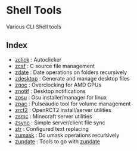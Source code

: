 # Shell Tools

Various CLI Shell tools

## Index

- [zclick](/zclick) : Autoclicker
- [zcsf](/zcsf) : C source file management
- [zdate](/zdate) : Date operations on folders recursively
- [zdesktop](/zdesktop) : Generate and manage desktop files
- [zgoc](/zgoc) : Overclocking for AMD GPUs
- [znotif](/znotif) : Desktop notifications
- [zosu](/zosu) : Osu installer/manager for linux
- [zpac](/zpac) : Pulseaudio tool for volume management
- [zrct2](/zrct2) : OpenRCT2 install/server utilities
- [zsmc](/zmc) : Minecraft server utilities
- [zsync](/zmc) : Simple server/client file sync
- [ztr](/ztr) : Configured text replacing
- [zumask](/zumask) : Do umask operations recursively
- [zupdate](/zupdate) : Tools to go with [zupdate](https://github.com/zawwz/zupdate)
